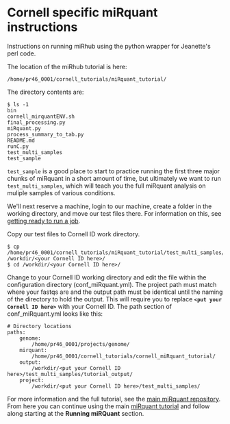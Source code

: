 # Cornell specific miRquant instructions

Instructions on running miRhub using the python wrapper for Jeanette's perl code.

The location of the miRhub tutorial is here:
```
/home/pr46_0001/cornell_tutorials/miRquant_tutorial/
```

The directory contents are:
```
$ ls -1
bin
cornell_mirquantENV.sh
final_processing.py
miRquant.py
process_summary_to_tab.py
README.md
runC.py
test_multi_samples
test_sample
```

`test_sample` is a good place to start to practice running the first three major chunks of miRquant in a short amount of time, but ultimately we want to run `test_multi_samples`, which will teach you the full miRquant analysis on muliple samples of various conditions.

We'll next reserve a machine, login to our machine, create a folder in the working directory, and move our test files there. For information on this, see [getting ready to run a job](https://github.com/Sethupathy-Lab/cornell_tutorials/blob/master/getting_ready_to_run_a_job.md).

Copy our test files to Cornell ID work directory.
```
$ cp /home/pr46_0001/cornell_tutorials/miRquant_tutorial/test_multi_samples/* /workdir/<your Cornell ID here>/
$ cd /workdir/<your Cornell ID here>/
```

Change to your Cornell ID working directory and edit the file within the configuration directory (conf_miRquant.yml). The project path must match where your fastqs are and the output path must be identical until the naming of the directory to hold the output. This will require you to replace **``<put your Cornell ID here>``** with your Cornell ID. The path section of conf_miRquant.yml looks like this:
```
# Directory locations
paths:
    genome:
        /home/pr46_0001/projects/genome/
    mirquant:
        /home/pr46_0001/cornell_tutorials/cornell_miRquant_tutorial/
    output:
        /workdir/<put your Cornell ID here>/test_multi_samples/tutorial_output/
    project:
        /workdir/<put your Cornell ID here>/test_multi_samples/
```

For more information and the full tutorial, see the [main miRquant repository](https://github.com/Sethupathy-Lab/miRquant). From here you can continue using the main [miRquant tutorial](https://github.com/Sethupathy-Lab/miRquant/blob/master/tutorial/TUTORIAL.md) and follow along starting at the **Running miRQuant** section.
